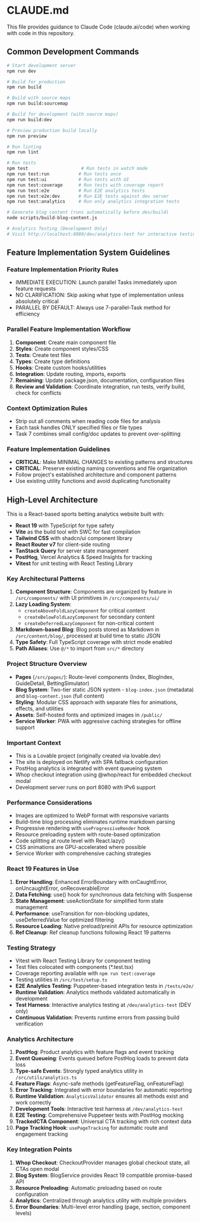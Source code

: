 # CLAUDE.md

This file provides guidance to Claude Code (claude.ai/code) when working with code in this repository.

## Common Development Commands

```bash
# Start development server
npm run dev

# Build for production
npm run build

# Build with source maps
npm run build:sourcemap

# Build for development (with source maps)
npm run build:dev

# Preview production build locally
npm run preview

# Run linting
npm run lint

# Run tests
npm test                    # Run tests in watch mode
npm run test:run           # Run tests once
npm run test:ui            # Run tests with UI
npm run test:coverage      # Run tests with coverage report
npm run test:e2e           # Run E2E analytics tests
npm run test:e2e:dev       # Run E2E tests against dev server
npm run test:analytics     # Run only analytics integration tests

# Generate blog content (runs automatically before dev/build)
node scripts/build-blog-content.js

# Analytics Testing (Development Only)
# Visit http://localhost:8080/dev/analytics-test for interactive testing
```

## Feature Implementation System Guidelines

### Feature Implementation Priority Rules
- IMMEDIATE EXECUTION: Launch parallel Tasks immediately upon feature requests
- NO CLARIFICATION: Skip asking what type of implementation unless absolutely critical
- PARALLEL BY DEFAULT: Always use 7-parallel-Task method for efficiency

### Parallel Feature Implementation Workflow
1. **Component**: Create main component file
2. **Styles**: Create component styles/CSS
3. **Tests**: Create test files  
4. **Types**: Create type definitions
5. **Hooks**: Create custom hooks/utilities
6. **Integration**: Update routing, imports, exports
7. **Remaining**: Update package.json, documentation, configuration files
8. **Review and Validation**: Coordinate integration, run tests, verify build, check for conflicts

### Context Optimization Rules
- Strip out all comments when reading code files for analysis
- Each task handles ONLY specified files or file types
- Task 7 combines small config/doc updates to prevent over-splitting

### Feature Implementation Guidelines
- **CRITICAL**: Make MINIMAL CHANGES to existing patterns and structures
- **CRITICAL**: Preserve existing naming conventions and file organization
- Follow project's established architecture and component patterns
- Use existing utility functions and avoid duplicating functionality

## High-Level Architecture

This is a React-based sports betting analytics website built with:
- **React 19** with TypeScript for type safety
- **Vite** as the build tool with SWC for fast compilation
- **Tailwind CSS** with shadcn/ui component library
- **React Router v7** for client-side routing
- **TanStack Query** for server state management
- **PostHog**, Vercel Analytics & Speed Insights for tracking
- **Vitest** for unit testing with React Testing Library

### Key Architectural Patterns

1. **Component Structure**: Components are organized by feature in `/src/components/` with UI primitives in `/src/components/ui/`
2. **Lazy Loading System**: 
   - `createAboveFoldLazyComponent` for critical content
   - `createBelowFoldLazyComponent` for secondary content
   - `createDeferredLazyComponent` for non-critical content
3. **Markdown-based Blog**: Blog posts stored as Markdown in `/src/content/blog/`, processed at build time to static JSON
4. **Type Safety**: Full TypeScript coverage with strict mode enabled
5. **Path Aliases**: Use `@/*` to import from `src/*` directory

### Project Structure Overview

- **Pages** (`/src/pages/`): Route-level components (Index, BlogIndex, GuideDetail, BettingSimulator)
- **Blog System**: Two-tier static JSON system - `blog-index.json` (metadata) and `blog-content.json` (full content)
- **Styling**: Modular CSS approach with separate files for animations, effects, and utilities
- **Assets**: Self-hosted fonts and optimized images in `/public/`
- **Service Worker**: PWA with aggressive caching strategies for offline support

### Important Context

- This is a Lovable project (originally created via lovable.dev)
- The site is deployed on Netlify with SPA fallback configuration
- PostHog analytics is integrated with event queueing system
- Whop checkout integration using @whop/react for embedded checkout modal
- Development server runs on port 8080 with IPv6 support

### Performance Considerations

- Images are optimized to WebP format with responsive variants
- Build-time blog processing eliminates runtime markdown parsing
- Progressive rendering with `useProgressiveRender` hook
- Resource preloading system with route-based optimization
- Code splitting at route level with React.lazy()
- CSS animations are GPU-accelerated where possible
- Service Worker with comprehensive caching strategies

### React 19 Features in Use

1. **Error Handling**: Enhanced ErrorBoundary with onCaughtError, onUncaughtError, onRecoverableError
2. **Data Fetching**: use() hook for synchronous data fetching with Suspense
3. **State Management**: useActionState for simplified form state management
4. **Performance**: useTransition for non-blocking updates, useDeferredValue for optimized filtering
5. **Resource Loading**: Native preload/preinit APIs for resource optimization
6. **Ref Cleanup**: Ref cleanup functions following React 19 patterns

### Testing Strategy

- Vitest with React Testing Library for component testing
- Test files colocated with components (*.test.tsx)
- Coverage reporting available with `npm run test:coverage`
- Testing utilities in `/src/test/setup.ts`
- **E2E Analytics Testing**: Puppeteer-based integration tests in `/tests/e2e/`
- **Runtime Validation**: Analytics methods validated automatically in development
- **Test Harness**: Interactive analytics testing at `/dev/analytics-test` (DEV only)
- **Continuous Validation**: Prevents runtime errors from passing build verification

### Analytics Architecture

1. **PostHog**: Product analytics with feature flags and event tracking
2. **Event Queueing**: Events queued before PostHog loads to prevent data loss
3. **Type-safe Events**: Strongly typed analytics utility in `/src/utils/analytics.ts`
4. **Feature Flags**: Async-safe methods (getFeatureFlag, onFeatureFlag)
5. **Error Tracking**: Integrated with error boundaries for automatic reporting
6. **Runtime Validation**: `AnalyticsValidator` ensures all methods exist and work correctly
7. **Development Tools**: Interactive test harness at `/dev/analytics-test`
8. **E2E Testing**: Comprehensive Puppeteer tests with PostHog mocking
9. **TrackedCTA Component**: Universal CTA tracking with rich context data
10. **Page Tracking Hook**: `usePageTracking` for automatic route and engagement tracking

### Key Integration Points

1. **Whop Checkout**: CheckoutProvider manages global checkout state, all CTAs open modal
2. **Blog System**: BlogService provides React 19 compatible promise-based API
3. **Resource Preloading**: Automatic preloading based on route configuration
4. **Analytics**: Centralized through analytics utility with multiple providers
5. **Error Boundaries**: Multi-level error handling (page, section, component levels)